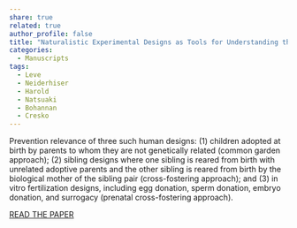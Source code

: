 ```yaml
---
share: true
related: true
author_profile: false
title: "Naturalistic Experimental Designs as Tools for Understanding the Role of Genes and the Environment in Prevention Research"
categories:
  - Manuscripts
tags:
  - Leve
  - Neiderhiser
  - Harold
  - Natsuaki
  - Bohannan
  - Cresko
---
```


Prevention relevance of three such human designs: (1) children adopted at birth by parents to whom they are not genetically related (common garden approach); (2) sibling designs where one sibling is reared from birth with unrelated adoptive parents and the other sibling is reared from birth by the biological mother of the sibling pair (cross-fostering approach); and (3) in vitro fertilization designs, including egg donation, sperm donation, embryo donation, and surrogacy (prenatal cross-fostering approach).

[READ THE PAPER](https://link.springer.com/article/10.1007%2Fs11121-017-0746-8)
